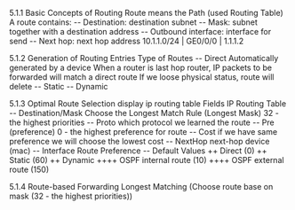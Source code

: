 5.1.1 Basic Concepts of Routing
Route means the Path (used Routing Table)
A route contains:
-- Destination: destination subnet
-- Mask: subnet together with a destination address
-- Outbound interface: interface for send
-- Next hop: next hop address
10.1.1.0/24 | GE0/0/0 | 1.1.1.2

5.1.2 Generation of Routing Entries
Type of Routes
-- Direct
Automatically generated by a device
When a router is last hop router, IP packets to be forwarded will match a direct route
If we loose physical status, route will delete
-- Static
-- Dynamic

5.1.3 Optimal Route Selection
display ip routing table
Fields IP Routing Table
-- Destination/Mask
Choose the Longest Match Rule (Longest Mask)
32 - the highest priorities 
-- Proto
which protocol we learned the route
-- Pre (preference)
0 - the highest preference for route
-- Cost
if we have same preference we will choose the lowest cost
-- NextHop
next-hop device (mac)
-- Interface
Route Preference
-- Default Values
++ Direct (0)
++ Static (60)
++ Dynamic 
++++ OSPF internal route (10)
++++ OSPF external route (150)

5.1.4 Route-based Forwarding
Longest Matching (Choose route base on mask (32 - the highest priorities))